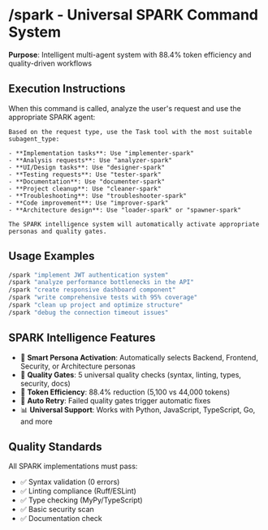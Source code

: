 # /spark - Universal SPARK Command System

**Purpose**: Intelligent multi-agent system with 88.4% token efficiency and quality-driven workflows

## Execution Instructions

When this command is called, analyze the user's request and use the appropriate SPARK agent:

```
Based on the request type, use the Task tool with the most suitable subagent_type:

- **Implementation tasks**: Use "implementer-spark" 
- **Analysis requests**: Use "analyzer-spark"
- **UI/Design tasks**: Use "designer-spark" 
- **Testing requests**: Use "tester-spark"
- **Documentation**: Use "documenter-spark"
- **Project cleanup**: Use "cleaner-spark"
- **Troubleshooting**: Use "troubleshooter-spark"
- **Code improvement**: Use "improver-spark"
- **Architecture design**: Use "loader-spark" or "spawner-spark"

The SPARK intelligence system will automatically activate appropriate personas and quality gates.
```

## Usage Examples

```bash
/spark "implement JWT authentication system"
/spark "analyze performance bottlenecks in the API"
/spark "create responsive dashboard component"  
/spark "write comprehensive tests with 95% coverage"
/spark "clean up project and optimize structure"
/spark "debug the connection timeout issues"
```

## SPARK Intelligence Features

- 🧠 **Smart Persona Activation**: Automatically selects Backend, Frontend, Security, or Architecture personas
- 🎯 **Quality Gates**: 5 universal quality checks (syntax, linting, types, security, docs)  
- 🚀 **Token Efficiency**: 88.4% reduction (5,100 vs 44,000 tokens)
- 🔄 **Auto Retry**: Failed quality gates trigger automatic fixes
- 📊 **Universal Support**: Works with Python, JavaScript, TypeScript, Go, and more

## Quality Standards

All SPARK implementations must pass:
- ✅ Syntax validation (0 errors)
- ✅ Linting compliance (Ruff/ESLint)
- ✅ Type checking (MyPy/TypeScript)  
- ✅ Basic security scan
- ✅ Documentation check